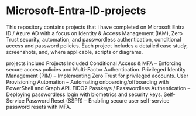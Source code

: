 # Microsoft-Entra-ID-projects
This repository contains projects that i have completed on Microsoft Entra ID / Azure AD with a focus on Identity &amp; Access Management (IAM), Zero Trust security, automation, and passwordless authentication, conditional access and password policies. Each project includes a detailed case study, screenshots, and, where applicable, scripts or diagrams.

projects inclued
Projects Included
Conditional Access & MFA – Enforcing secure access policies and Multi-Factor Authentication.
Privileged Identity Management (PIM) – Implementing Zero Trust for privileged accounts.
User Provisioning Automation – Automating onboarding/offboarding with PowerShell and Graph API.
FIDO2 Passkeys / Passwordless Authentication – Deploying passwordless login with biometrics and security keys.
Self-Service Password Reset (SSPR) – Enabling secure user self-service password resets with MFA.
